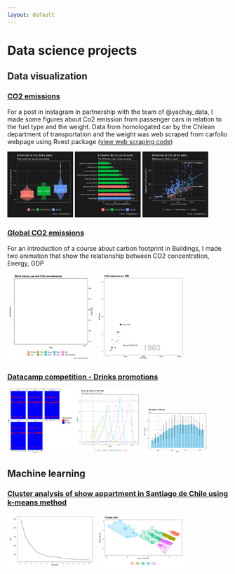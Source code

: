 ```yaml
---
layout: default
---
```


# Data science projects

## Data visualization

### [CO2 emissions](https://rpubs.com/fabrouault/carsco2)
For a post in instagram in partnership with the team of @yachay_data, I made some figures about Co2 emission from passenger cars in relation to the fuel type and the weight. Data from homologated car by the Chilean department of transportation and the weight was web scraped from carfolio webpage using Rvest package ([view web scraping code](https://rpubs.com/fabrouault/webscrapcars))

<img src="./assets/img/images_carsco2/Boxplot.png" width="150"/> <img src="./assets/img/images_carsco2/Top10_Co2.png" width="150"/> <img src="./assets/img/images_carsco2/CO2_vs_Peso.png" width="150"/>


### [Global CO2 emissions](https://rpubs.com/fabrouault/Co2animate)
For an introduction of a course about carbon footprint in Buildings, I made two animation that show the relationship between CO2 concentration, Energy, GDP

<img src="./assets/img/Global_Co2_gif/Energy_y_CO2_from_1800.gif" width="200"/> <img src="./assets/img/Global_Co2_gif/Co2_vs_PIB_countries.gif" width="200"/> 


### [Datacamp competition - Drinks promotions](https://app.datacamp.com/workspace/w/fa9bab3b-d1a0-46af-bf56-2f98dca60c53)
<img src="./assets/img/Datacamp/Missing_data.png " width="150"/> <img src="./assets/img/Datacamp/density.png" width="150"/> <img src="./assets/img/Datacamp/index.png" width="150"/>


## Machine learning

### [Cluster analysis of show appartment in Santiago de Chile using k-means method](https://rpubs.com/fabrouault/deptosSantiago)
<img src="./assets/img/img_Cluster/elbow.png" width="200"/> <img src="./assets/img/img_Cluster/cluster.png " width="200"/> 
